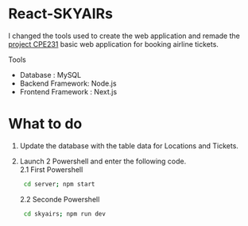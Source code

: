 # React-SKYAIRs

I changed the tools used to create the web application and remade the [project CPE231](https://github.com/NJT123456/SKYAIRs) basic web application for booking airline tickets.

Tools
- Database : MySQL
- Backend Framework: Node.js
- Frontend Framework : Next.js

# What to do
1. Update the database with the table data for Locations and Tickets.
2. Launch 2 Powershell and enter the following code.  
  2.1 First Powershell
   
   ``` bash
    cd server; npm start
    ```
   2.2 Seconde Powershell

   ``` bash
    cd skyairs; npm run dev
    ```
